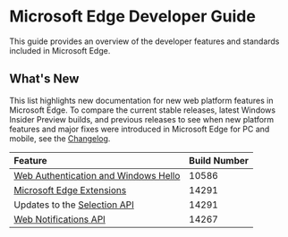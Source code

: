 # Microsoft Edge Developer Guide
This guide provides an overview of the developer features and standards included in Microsoft Edge.

## What's New
This list highlights new documentation for new web platform features in Microsoft Edge. To compare the current stable releases, latest Windows Insider Preview builds, and previous releases to see when new platform features and major fixes were introduced in Microsoft Edge for PC and mobile, see the [Changelog](https://developer.microsoft.com/en-us/microsoft-edge/platform/changelog/).

Feature | Build Number
:----------| :-------------
[Web Authentication and Windows Hello](./device/web-authentication) | 10586
[Microsoft Edge Extensions](../extensions) | 14291
Updates to the [Selection  API](./html5/selection-api) | 14291
[Web Notifications API](./device/web-notifications-api)| 14267

